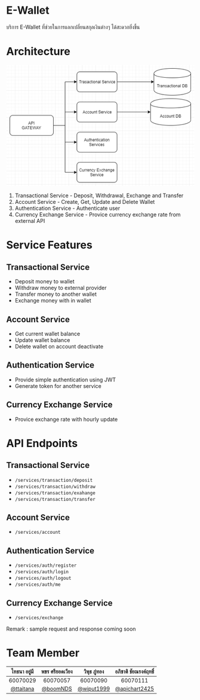 # E-Wallet
บริการ E-Wallet ที่ช่วยในการแลกเปลี่ยนสกุลเงินต่างๆ ได้สะดวกยิ่งขึ้น

# Architecture

![Architecture](assets/architecture.png)

1. Transactional Service - Deposit, Withdrawal, Exchange and Transfer
2. Account Service - Create, Get, Update and Delete Wallet
3. Authentication Service - Authenticate user
4. Currency Exchange Service - Provice currency exchange rate from external API

# Service Features

## Transactional Service
- Deposit money to wallet
- Withdraw money to external provider
- Transfer money to another wallet
- Exchange money with in wallet

## Account Service
- Get current wallet balance
- Update wallet balance
- Delete wallet on account deactivate

## Authentication Service
- Provide simple authentication using JWT
- Generate token for another service

## Currency Exchange Service
- Provice exchange rate with hourly update

# API Endpoints

## Transactional Service
- `/services/transaction/deposit`
- `/services/transaction/withdraw`
- `/services/transaction/exahange`
- `/services/transaction/transfer`

## Account Service
- `/services/account`

## Authentication Service
- `/services/auth/register`
- `/services/auth/login`
- `/services/auth/logout`
- `/services/auth/me`

## Currency Exchange Service
- `/services/exchange`

Remark : sample request and response coming soon

# Team Member

|ไทธนา อยู่มี|พขร ศรียอดเวียง|วิพุธ ภู่ทอง|อภิชาติ ชัยณรงค์ฤทธิ์|
| :-: | :-: | :-: | :-: |
|60070029 |      60070057      |      60070090      | 60070111|
|    [@ttaitana](https://github.com/ttaitana)    |     [@boomNDS](https://github.com/boomNDS)     |     [@wiput1999](https://github.com/wiput1999)     | [@apichart2425](https://github.com/apichart2425) |